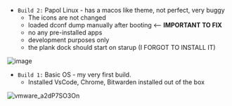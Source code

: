 - `Build 2:` Papol Linux - has a macos like theme, not perfect, very buggy 
  - The icons are not changed
  - loaded dconf dump manually after booting <-- **IMPORTANT TO FIX**
  - no any pre-installed apps
  - development purposes only
  - the plank dock should start on starup (I FORGOT TO INSTALL IT)
  
![image](https://user-images.githubusercontent.com/36286877/200657339-3a9a0473-6e3a-4159-95f7-4dc4c16ea2dd.png)


- `Build 1:` Basic OS - my very first build.
  - Installed VsCode, Chrome, Bitwarden installed out of the box

![vmware_a2dP7SO3On](https://user-images.githubusercontent.com/36286877/200762151-ad22c208-9b6b-40b3-875b-809150bf4292.png)

